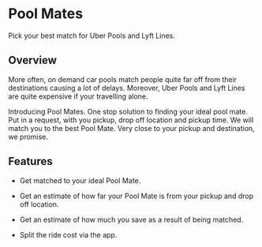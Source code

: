 # Pool Mates

Pick your best match for Uber Pools and Lyft Lines.

## Overview

More often, on demand car pools match people quite far off from their destinations causing a lot of
delays. Moreover, Uber Pools and Lyft Lines are quite expensive if your travelling alone.

Introducing Pool Mates. One stop solution to finding your ideal pool mate. Put in a request, with
you pickup, drop off location and pickup time. We will match you to the best Pool Mate. Very close to
your pickup and destination, we promise.

## Features

- Get matched to your ideal Pool Mate.

- Get an estimate of how far your Pool Mate is from your pickup and drop off location.

- Get an estimate of how much you save as a result of being matched.

- Split the ride cost via the app.